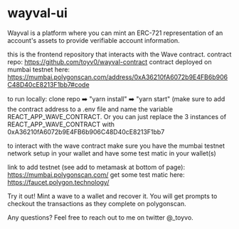 # wayval-ui

Wayval is a platform where you can mint an ERC-721 representation of an account's assets to provide verifiable account information.

this is the frontend repository that interacts with the Wave contract.
contract repo: https://github.com/toyv0/wayval-contract
contract deployed on mumbai testnet here: https://mumbai.polygonscan.com/address/0xA36210fA6072b9E4FB6b906C48D40cE8213F1bb7#code

to run locally: clone repo ➡️ "yarn install" ➡️ "yarn start" (make sure to add the contract address to a .env file and name the variable REACT_APP_WAVE_CONTRACT. Or you can just replace the 3 instances of REACT_APP_WAVE_CONTRACT with 0xA36210fA6072b9E4FB6b906C48D40cE8213F1bb7 

to interact with the wave contract make sure you have the mumbai testnet network setup in your wallet and have some test matic in your wallet(s)

link to add testnet (see add to metamask at bottom of page): https://mumbai.polygonscan.com/
get some test matic here: https://faucet.polygon.technology/

Try it out! Mint a wave to a wallet and recover it. You will get prompts to checkout the transactions as they complete on polygonscan. 

Any questions? Feel free to reach out to me on twitter @_toyvo. 
